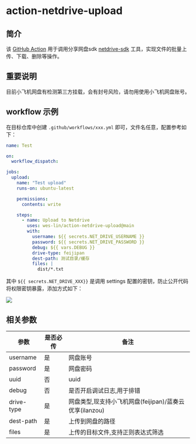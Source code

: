 # action-netdrive-upload

## 简介

该 [GitHub Action](https://help.github.com/cn/actions) 用于调用分享网盘sdk [netdrive-sdk](https://github.com/wes-lin/netdrive-sdk) 工具，实现文件的批量上传、下载、删除等操作。

## 重要说明

目前小飞机网盘有检测第三方挂载，会有封号风险，请勿用使用小飞机网盘账号。

## workflow 示例

在目标仓库中创建 `.github/workflows/xxx.yml` 即可，文件名任意，配置参考如下：

```yaml
name: Test

on:
  workflow_dispatch:

jobs:
  upload:
    name: "Test upload"
    runs-on: ubuntu-latest

    permissions:
      contents: write

    steps:
      - name: Upload to Netdrive
        uses: wes-lin/action-netdrive-upload@main
        with:
          username: ${{ secrets.NET_DRIVE_USERNAME }}
          password: ${{ secrets.NET_DRIVE_PASSWORD }}
          debug: ${{ vars.DEBUG }}
          drive-type: feijipan
          dest-path: 测试目录/缓存
          files: |
            dist/*.txt
```

其中 `${{ secrets.NET_DRIVE_XXX}}` 是调用 settings 配置的密钥，防止公开代码将权限密钥暴露，添加方式如下：

![](https://static.zkqiang.cn/images/20200118171056.png-slim)

## 相关参数

| 参数       | 是否必传 | 备注                                                       |
| ---------- | -------- | ---------------------------------------------------------- |
| username   | 是       | 网盘账号                                                   |
| password   | 是       | 网盘密码                                                   |
| uuid       | 否       | uuid |
| debug      | 否       | 是否开启调试日志,用于排错                                  |
| drive-type | 是       | 网盘类型,现支持小飞机网盘(feijipan)/蓝奏云优享(ilanzou)    |
| dest-path  | 是       | 上传到网盘的路径                                           |
| files      | 是       | 上传的目标文件,支持正则表达式筛选                          |
